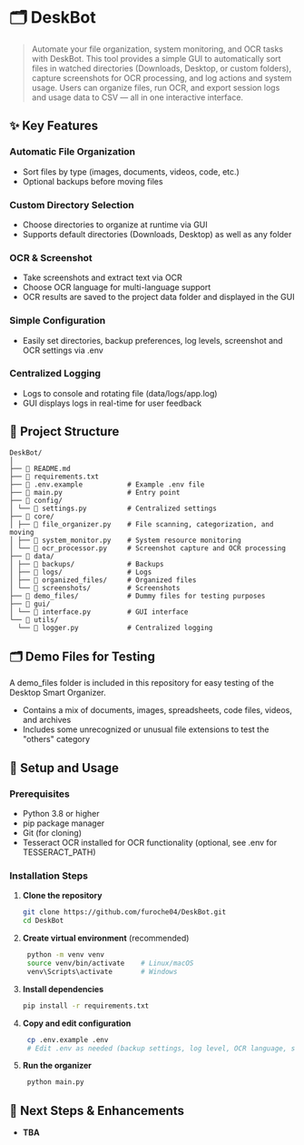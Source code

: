 # 🗂️ DeskBot

> Automate your file organization, system monitoring, and OCR tasks with DeskBot. This tool provides a simple GUI to automatically sort files in watched directories (Downloads, Desktop, or custom folders), capture screenshots for OCR processing, and log actions and system usage. Users can organize files, run OCR, and export session logs and usage data to CSV — all in one interactive interface.

## ✨ Key Features

### Automatic File Organization
- Sort files by type (images, documents, videos, code, etc.)
- Optional backups before moving files

### Custom Directory Selection
- Choose directories to organize at runtime via GUI
- Supports default directories (Downloads, Desktop) as well as any folder

### OCR & Screenshot
- Take screenshots and extract text via OCR
- Choose OCR language for multi-language support
- OCR results are saved to the project data folder and displayed in the GUI

### Simple Configuration
- Easily set directories, backup preferences, log levels, screenshot and OCR settings via .env

### Centralized Logging
- Logs to console and rotating file (data/logs/app.log)
- GUI displays logs in real-time for user feedback

## 📁 Project Structure

```
DeskBot/
│
├── 📄 README.md
├── 📄 requirements.txt
├── 📄 .env.example           # Example .env file
├── 📄 main.py                # Entry point
├── 📂 config/
│ └── 📄 settings.py          # Centralized settings
├── 📂 core/
│ ├── 📄 file_organizer.py    # File scanning, categorization, and moving
│ ├── 📄 system_monitor.py    # System resource monitoring
│ └── 📄 ocr_processor.py     # Screenshot capture and OCR processing
├── 📂 data/
│ ├── 📂 backups/             # Backups
│ ├── 📂 logs/                # Logs
│ ├── 📂 organized_files/     # Organized files
│ └── 📂 screenshots/         # Screenshots
├── 📂 demo_files/            # Dummy files for testing purposes
├── 📂 gui/
│ └── 📄 interface.py         # GUI interface
└── 📂 utils/
  └── 📄 logger.py            # Centralized logging

```

## 🗂️ Demo Files for Testing

A demo_files folder is included in this repository for easy testing of the Desktop Smart Organizer.
- Contains a mix of documents, images, spreadsheets, code files, videos, and archives
- Includes some unrecognized or unusual file extensions to test the "others" category

## 🚀 Setup and Usage

### Prerequisites
- Python 3.8 or higher
- pip package manager
- Git (for cloning)
- Tesseract OCR installed for OCR functionality (optional, see .env for TESSERACT_PATH)

### Installation Steps

1. **Clone the repository**
   ```bash
   git clone https://github.com/furoche04/DeskBot.git
   cd DeskBot
   ```

2. **Create virtual environment** (recommended)
   ```bash
    python -m venv venv
    source venv/bin/activate    # Linux/macOS
    venv\Scripts\activate       # Windows
   ```

3. **Install dependencies**
   ```bash
   pip install -r requirements.txt
   ```

4. **Copy and edit configuration**
   ```bash
    cp .env.example .env
    # Edit .env as needed (backup settings, log level, OCR language, screenshot format, etc.)
   ```

5. **Run the organizer**
   ```bash
    python main.py
   ```

## 🔄 Next Steps & Enhancements

- **TBA**